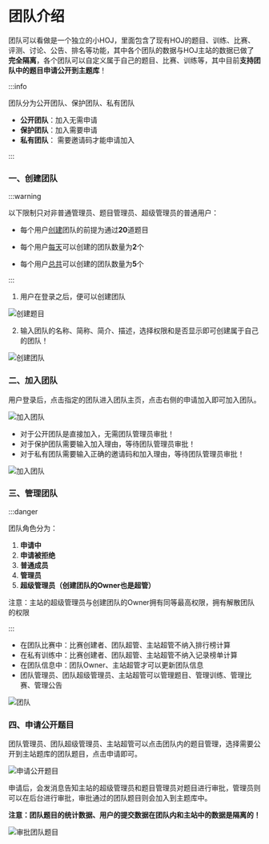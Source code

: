 # 团队介绍

团队可以看做是一个独立的小HOJ，里面包含了现有HOJ的题目、训练、比赛、评测、讨论、公告、排名等功能，其中各个团队的数据与HOJ主站的数据已做了**完全隔离**，各个团队可以自定义属于自己的题目、比赛、训练等，其中目前**支持团队中的题目申请公开到主题库**！

:::info

团队分为公开团队、保护团队、私有团队

- **公开团队**：加入无需申请
- **保护团队**：加入需要申请
- **私有团队**： 需要邀请码才能申请加入

:::

### 一、创建团队

:::warning

以下限制只对非普通管理员、题目管理员、超级管理员的普通用户：

- 每个用户<u>创建</u>团队的前提为通过**20**道题目


- 每个用户<u>每天</u>可以创建的团队数量为**2**个
- 每个用户<u>总共</u>可以创建的团队数量为**5**个

:::

1. 用户在登录之后，便可以创建团队

![创建题目](/85647edc236f41ca8b9ab5b8088a7ec1.png)



2. 输入团队的名称、简称、简介、描述，选择权限和是否显示即可创建属于自己的团队！

![创建团队](/8f2c0007609d41258683dd99bb79a5b4.png)

### 二、加入团队

用户登录后，点击指定的团队进入团队主页，点击右侧的申请加入即可加入团队。

![加入团队](/9f01f31f11f849f998530ee967befee8.png)

- 对于公开团队是直接加入，无需团队管理员审批！
- 对于保护团队需要输入加入理由，等待团队管理员审批！
- 对于私有团队需要输入正确的邀请码和加入理由，等待团队管理员审批！

![加入团队](/6272d213a07746f8a10a791105a45385.png)

### 三、管理团队

:::danger

团队角色分为：

1. **申请中**
2. **申请被拒绝**
3. **普通成员**
4. **管理员**
5. **超级管理员（创建团队的Owner也是超管）**

注意：主站的超级管理员与创建团队的Owner拥有同等最高权限，拥有解散团队的权限

:::

- 在团队比赛中：比赛创建者、团队超管、主站超管不纳入排行榜计算
- 在私有训练中：比赛创建者、团队超管、主站超管不纳入记录榜单计算
- 在团队信息中：团队Owner、主站超管才可以更新团队信息
- 团队管理员、团队超级管理员、主站超管可以管理题目、管理训练、管理比赛、管理公告

![团队](/6af22926b39149bd8a1314d60b3deb00.png)



### 四、申请公开题目

团队管理员、团队超级管理员、主站超管可以点击团队内的题目管理，选择需要公开到主站题库的团队题目，点击申请即可。

![申请公开题目](/750af961bd6f4e53be21037944d092ff.png)

申请后，会发消息告知主站的超级管理员和题目管理员对题目进行审批，管理员则可以在后台进行审批，审批通过的团队题目则会加入到主题库中。

**注意：团队题目的统计数据、用户的提交数据在团队内和主站中的数据是隔离的！**

![审批团队题目](/f7207bbef5f64aa5b313de27615a48c7.png)